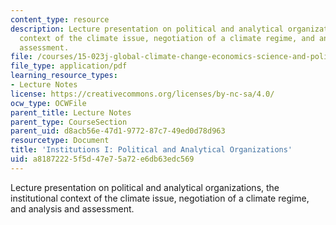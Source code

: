 ```yaml
---
content_type: resource
description: Lecture presentation on political and analytical organizations, the institutional
  context of the climate issue, negotiation of a climate regime, and analysis and
  assessment.
file: /courses/15-023j-global-climate-change-economics-science-and-policy-spring-2008/a81872225f5d47e75a72e6db63edc569_lec2.pdf
file_type: application/pdf
learning_resource_types:
- Lecture Notes
license: https://creativecommons.org/licenses/by-nc-sa/4.0/
ocw_type: OCWFile
parent_title: Lecture Notes
parent_type: CourseSection
parent_uid: d8acb56e-47d1-9772-87c7-49ed0d78d963
resourcetype: Document
title: 'Institutions I: Political and Analytical Organizations'
uid: a8187222-5f5d-47e7-5a72-e6db63edc569
---
```

Lecture presentation on political and analytical organizations, the institutional context of the climate issue, negotiation of a climate regime, and analysis and assessment.